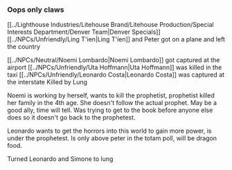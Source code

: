 ### Oops only claws

[[../Lighthouse Industries/Litehouse Brand/Litehouse Production/Special Interests Department/Denver Team|Denver Specials]]
[[../NPCs/Unfriendly/Ling T'ien|Ling T'ien]] and Peter got on a plane and left the country

[[../NPCs/Neutral/Noemi Lombardo|Noemi Lombardo]] got captured at the airport
[[../NPCs/Unfriendly/Uta Hoffmann|Uta Hoffmann]] was killed in the taxi
[[../NPCs/Unfriendly/Leonardo Costa|Leonardo Costa]] was captured at the interstate Killed by Lung

Noemi is working by herself, wants to kill the prophetist, prophetist killed her family in the 4th age. She doesn't follow the actual prophet. May be a good ally, time will tell. Was trying to get to the book before anyone else does so it doesn't go back to the prophetest. 

Leonardo wants to get the horrors into this world to gain more power, is under the prophetest. Is only above peter in the totam poll, will be dragon food.

Turned Leonardo and Simone to lung